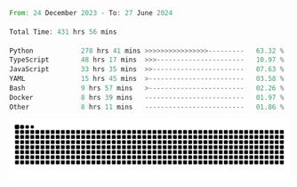 <!--START_SECTION:waka-->

```rust
From: 24 December 2023 - To: 27 June 2024

Total Time: 431 hrs 56 mins

Python            278 hrs 41 mins >>>>>>>>>>>>>>>>---------   63.32 %
TypeScript        48 hrs 17 mins  >>>----------------------   10.97 %
JavaScript        33 hrs 35 mins  >>-----------------------   07.63 %
YAML              15 hrs 45 mins  >------------------------   03.58 %
Bash              9 hrs 57 mins   >------------------------   02.26 %
Docker            8 hrs 39 mins   -------------------------   01.97 %
Other             8 hrs 11 mins   -------------------------   01.86 %
```

<!--END_SECTION:waka-->


<picture>
  <source media="(prefers-color-scheme: dark)" srcset="https://raw.githubusercontent.com/jeerawut97/jeerawut97/output/github-contribution-grid-snake.svg">
  <img alt="github contribution grid snake animation" src="https://raw.githubusercontent.com/jeerawut97/jeerawut97/output/github-contribution-grid-snake.svg">
</picture>
